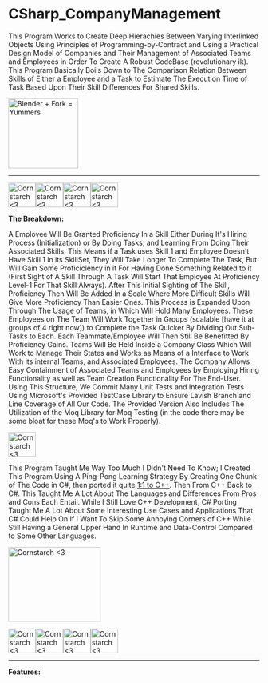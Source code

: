 # CSharp_CompanyManagement
This Program Works to Create Deep Hierachies Between Varying Interlinked Objects Using Principles of Programming-by-Contract and Using a Practical Design Model of Companies and Their Management of Associated Teams and Employees in Order To Create A Robust CodeBase (revolutionary ik).
This Program Basically Boils Down to The Comparison Relation Between Skills of Either a Employee and a Task to Estimate The Execution Time of Task
Based Upon Their Skill Differences For Shared Skills. 

<img src="https://media.giphy.com/media/heIX5HfWgEYlW/giphy.gif" alt="Blender + Fork = Yummers" width="140" height="140">

----------------------------------------------------------------------------

<img src="https://github.com/Kingerthanu/CSharp_CompanyManagement/assets/76754592/8129338e-56f7-4fcd-8187-b6d59a96830f" alt="Cornstarch <3" width="55" height="49"><img src="https://github.com/Kingerthanu/CSharp_CompanyManagement/assets/76754592/8129338e-56f7-4fcd-8187-b6d59a96830f" alt="Cornstarch <3" width="55" height="49"><img src="https://github.com/Kingerthanu/CSharp_CompanyManagement/assets/76754592/8129338e-56f7-4fcd-8187-b6d59a96830f" alt="Cornstarch <3" width="55" height="49"><img src="https://github.com/Kingerthanu/CSharp_CompanyManagement/assets/76754592/8129338e-56f7-4fcd-8187-b6d59a96830f" alt="Cornstarch <3" width="55" height="49">


**The Breakdown:**

A Employee Will Be Granted Proficiency In a Skill Either During It's Hiring Process (Initialization)
or By Doing Tasks, and Learning From Doing Their Associated Skills. This Means if a Task uses Skill 1 and Employee Doesn't Have Skill 1 in its SkillSet,
They Will Take Longer To Complete The Task, But Will Gain Some Proficiciency in it For Having Done Something Related to it (First Sight of A Skill Through
A Task Will Start That Employee At Proficiency Level-1 For That Skill Always). After This Initial Sighting of The Skill, Proficiency Then Will Be Added In a Scale
Where More Difficult Skills Will Give More Proficiency Than Easier Ones. This Process is Expanded Upon Through The Usage of Teams, in Which Will Hold Many Employees.
These Employees on The Team Will Work Together in Groups (scalable [have it at groups of 4 right now]) to Complete the Task Quicker By Dividing Out Sub-Tasks to Each. Each
Teammate/Employee Will Then Still Be Benefitted By Proficiency Gains.
Teams Will Be Held Inside a Company Class Which Will Work to Manage Their States and Works as Means of a Interface to Work With its internal Teams, and Associated Employees.
The Company Allows Easy Containment of Associated Teams and Employees by Employing Hiring Functionality as well as Team Creation Functionality For The End-User.
Using This Structure, We Commit Many Unit Tests and Integration Tests Using Microsoft's Provided TestCase Library to Ensure Lavish Branch and Line Coverage of All Our Code.
The Provided Version Also Includes The Utilization of the Moq Library for Moq Testing (in the code there may be some bloat for these Moq's to Work Properly).

<img src="https://github.com/Kingerthanu/CSharp_CompanyManagement/assets/76754592/257846bd-0909-485a-a086-a17ad5902a18" alt="Cornstarch <3" width="55" height="49">


This Program Taught Me Way Too Much I Didn't Need To Know; I Created This Program Using A Ping-Pong Learning Strategy By Creating One Chunk of The Code in C#, then ported it quite <a href="https://github.com/Kingerthanu/CPP_Dynamic_CompanyManagement">1:1 to C++</a>. Then From C++ Back to C#. This Taught Me A Lot About The Languages and Differences From Pros and Cons Each Entail. While I Still Love C++ Development, C# Porting Taught Me A Lot About Some Interesting Use Cases and Applications That C# Could Help On
If I Want To Skip Some Annoying Corners of C++ While Still Having a General Upper Hand In Runtime and Data-Control Compared to Some Other Languages. 

<img src="https://github.com/Kingerthanu/CSharp_CompanyManagement/assets/76754592/f4438ddb-2039-4391-8f08-e488995e1658" alt="Cornstarch <3" width="185" height="149">


<img src="https://github.com/Kingerthanu/CSharp_CompanyManagement/assets/76754592/e74c93ac-7dec-4bf0-ab32-9deeca82cfdc" alt="Cornstarch <3" width="55" height="49"><img src="https://github.com/Kingerthanu/CSharp_CompanyManagement/assets/76754592/e74c93ac-7dec-4bf0-ab32-9deeca82cfdc" alt="Cornstarch <3" width="55" height="49"><img src="https://github.com/Kingerthanu/CSharp_CompanyManagement/assets/76754592/e74c93ac-7dec-4bf0-ab32-9deeca82cfdc" alt="Cornstarch <3" width="55" height="49"><img src="https://github.com/Kingerthanu/CSharp_CompanyManagement/assets/76754592/e74c93ac-7dec-4bf0-ab32-9deeca82cfdc" alt="Cornstarch <3" width="55" height="49">

----------------------------------------------------------------------------

**Features:**



